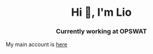 <h1 align="center">Hi 👋, I'm Lio</h1>
<h3 align="center">Currently working at OPSWAT</h3>

My main account is [here](https://github.com/th4s1s)
